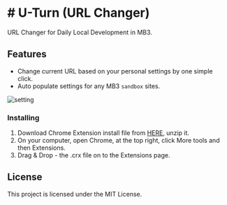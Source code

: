 # # U-Turn (URL Changer)

URL Changer for Daily Local Development in MB3.

## Features

* Change current URL based on your personal settings by one simple click.
* Auto populate settings for any MB3 `sandbox` sites.

![setting](https://user-images.githubusercontent.com/10374167/46757242-95ca6f00-cc97-11e8-81ad-d0cee31f5be4.png)

### Installing

1. Download Chrome Extension install file from [HERE](https://github.com/HumphreyHuang/u-turn/releases/tag/v1.0), unzip it.
2. On your computer, open Chrome, at the top right, click More tools and then Extensions.
3. Drag & Drop - the .crx file on to the Extensions page.


## License

This project is licensed under the MIT License.

